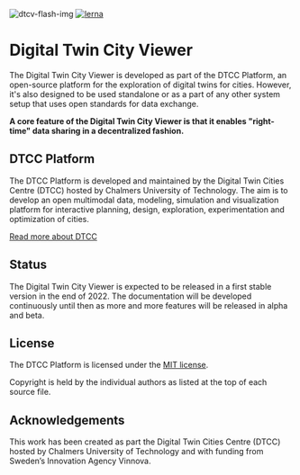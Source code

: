 ![dtcv-flash-img](https://user-images.githubusercontent.com/3265950/166108531-b2e2bd4b-afe2-422f-a0ae-b14fb2492605.png)
[![lerna](https://img.shields.io/badge/maintained%20with-lerna-cc00ff.svg)](https://lerna.js.org/)

# Digital Twin City Viewer

The Digital Twin City Viewer is developed as part of the DTCC Platform, an open-source platform for the
exploration of digital twins for cities. However, it's also designed to be used standalone or as a part of any other system setup that uses open standards for data exchange.

**A core feature of the Digital Twin City Viewer is that it enables "right-time" data sharing in a decentralized fashion.**

## DTCC Platform

The DTCC Platform is developed and maintained by the Digital Twin Cities Centre (DTCC) hosted by Chalmers
University of Technology. The aim is to develop an open multimodal
data, modeling, simulation and visualization platform for interactive
planning, design, exploration, experimentation and optimization of cities.

[Read more about DTCC](https://dtcc.chalmers.se/)

## Status

The Digital Twin City Viewer is expected to be released in a first stable version in the end of 2022. The documentation will be developed continuously until then as more and more features will be released in alpha and beta.

## License

The DTCC Platform is licensed under the [MIT
license](https://opensource.org/licenses/MIT).

Copyright is held by the individual authors as listed at the top of
each source file.

## Acknowledgements

This work has been created as part the Digital Twin Cities Centre (DTCC) hosted by Chalmers University of Technology and with funding from
Sweden’s Innovation Agency Vinnova.
